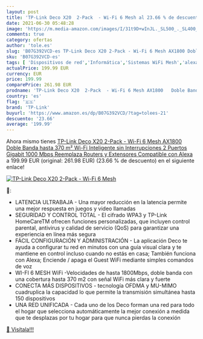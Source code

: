 ```yaml
---
layout: post
title: 'TP-Link Deco X20  2-Pack  - Wi-Fi 6 Mesh al 23.66 % de descuento'
date: 2021-06-30 05:48:28
image: 'https://m.media-amazon.com/images/I/31t9D+wInJL._SL500_._SL400_.jpg'
comments: true
category: ofertas
author: 'tole.es'
slug: 'B07G392VCD-es TP-Link Deco X20 2-Pack - Wi-Fi 6 Mesh AX1800 Doble Banda...'
sku: 'B07G392VCD-es'
tags: [ 'Dispositivos de red','Informática','Sistemas WiFi Mesh','alexa','tp-link', ]
actualPrice: 199.99 EUR
currency: EUR
price: 199.99
comparePrice: 261.98 EUR
prodname: 'TP-Link Deco X20  2-Pack  - Wi-Fi 6 Mesh AX1800   Doble Banda hasta 370 m²  Wi-Fi Inteligente sin Interrupciones  2 Puertos Gigabit 1000 Mbps  Reemplaza Routers y Extensores  Compatible con Alexa'
country: 'es'
flag: '🇪🇸'
brand: 'TP-Link'
buyurl: 'https://www.amazon.es/dp/B07G392VCD/?tag=tolees-21'
descuento: '23.66'
average: '199.99'
---
```


Ahora mismo tienes [TP-Link Deco X20  2-Pack  - Wi-Fi 6 Mesh AX1800   Doble Banda hasta 370 m²  Wi-Fi Inteligente sin Interrupciones  2 Puertos Gigabit 1000 Mbps  Reemplaza Routers y Extensores  Compatible con Alexa](https://www.amazon.es/dp/B07G392VCD/?tag=tolees-21) a 199.99 EUR (original: 261.98 EUR) (23.66 %  de descuento) en el siguiente enlace!

[![TP-Link Deco X20  2-Pack  - Wi-Fi 6 Mesh](https://m.media-amazon.com/images/I/31t9D+wInJL._SL500_._SL400_.jpg)](https://www.amazon.es/dp/B07G392VCD/?tag=tolees-21)

🔎:

- LATENCIA ULTRABAJA - Una mayor reducción en la latencia permite una mejor respuesta en juegos y video llamadas
- SEGURIDAD Y CONTROL TOTAL - El cifrado WPA3 y TP-Link HomeCareTM ofrecen funciones personalizadas, que incluyen control parental, antivirus y calidad de servicio (QoS) para garantizar una experiencia en línea más segura
- FÁCIL CONFIGURACIÓN Y ADMINISTRACIÓN - La aplicación Deco te ayuda a configurar tu red en minutos con una guía visual clara y te mantiene en control incluso cuando no estás en casa; También funciona con Alexa; Enciende / apaga el Guest WiFi mediante simples comandos de voz
- WI-FI 6 MESH WiFi -Velocidades de hasta 1800Mbps, doble banda con una cobertura hasta 370 m2 con señal WiFi más clara y fuerte
- CONECTA MÁS DISPOSITIVOS - tecnología OFDMA y MU-MIMO cuadruplica la capacidad lo que permite la transmisión simultánea hasta 150 dispositivos
- UNA RED UNIFICADA - Cada uno de los Deco forman una red para todo el hogar que selecciona automáticamente la mejor conexión a medida que te desplazas por tu hogar para que nunca pierdas la conexión

[🛒 Visítala!!!](https://www.amazon.es/dp/B07G392VCD/?tag=tolees-21)

